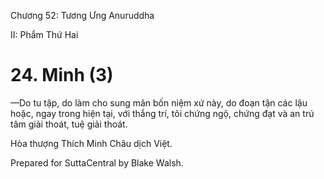  

Chương 52: Tương Ưng Anuruddha

II: Phẩm Thứ Hai

# 24\. Minh (3)

—Do tu tập, do làm cho sung mãn bốn niệm xứ này, do đoạn tận các lậu hoặc, ngay trong hiện tại, với thắng trí, tôi chứng ngộ, chứng đạt và an trú tâm giải thoát, tuệ giải thoát.

Hòa thượng Thích Minh Châu dịch Việt.

Prepared for SuttaCentral by Blake Walsh.